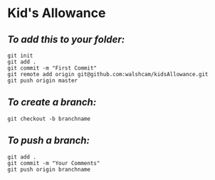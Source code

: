 # Kid's Allowance

## ***To add this to your folder:***
```
git init
git add .
git commit -m "First Commit"
git remote add origin git@github.com:walshcam/kidsAllowance.git
git push origin master
```

## ***To create a branch:***


`git checkout -b branchname`

## ***To push a branch:***

```
git add .
git commit -m "Your Comments"
git push origin branchname
```
